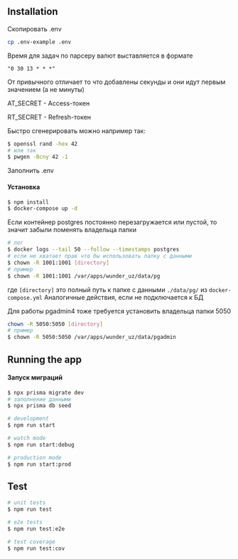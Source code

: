 ## Installation

Скопировать .env
```bash
cp .env-example .env
```

Время для задач по парсеру валют выставляется в формате
```
"0 30 13 * * *"
```
От привычного отличает то что добавлены секунды и они идут первым значением (а не минуты)

AT_SECRET - Access-токен

RT_SECRET - Refresh-токен

Быстро сгенерировать можно например так:
```bash
$ openssl rand -hex 42
# или так
$ pwgen -Bcny 42 -1
```

Заполнить .env

#### Установка
```bash
$ npm install
$ docker-compose up -d
```

Если контейнер postgres постоянно перезагружается или пустой, то значит забыли поменять владельца папки
```bash
# лог
$ docker logs --tail 50 --follow --timestamps postgres
# если не хватает прав что бы использовать папку с данными
$ chown -R 1001:1001 [directory]
# пример
$ chown -R 1001:1001 /var/apps/wunder_uz/data/pg
```
где `[directory]` это полный путь к папке с данными `./data/pg/` из `docker-compose.yml`
Аналогичные действия, если не подключается к БД


Для работы pgadmin4 тоже требуется установить владельца папки 5050
```bash
chown -R 5050:5050 [directory]
# пример
$ chown -R 5050:5050 /var/apps/wunder_uz/data/pgadmin
```

## Running the app

#### Запуск миграций
```bash
$ npx prisma migrate dev
# заполнение данными
$ npx prisma db seed
```

```bash
# development
$ npm run start

# watch mode
$ npm run start:debug

# production mode
$ npm run start:prod
```

## Test

```bash
# unit tests
$ npm run test

# e2e tests
$ npm run test:e2e

# test coverage
$ npm run test:cov
```
